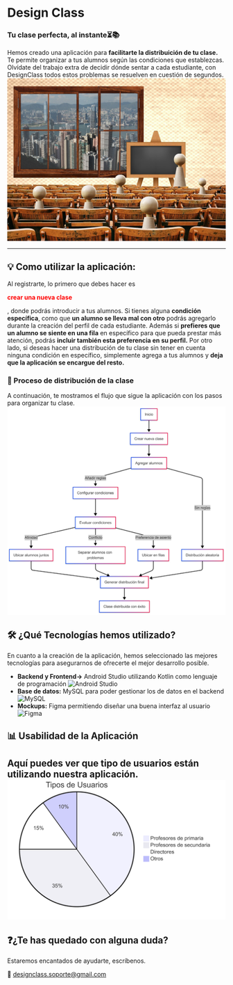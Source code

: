 # Design Class
### Tu clase perfecta, al instante⏳📚
Hemos creado una aplicación para **facilitarte la distribuición de tu clase.**
Te permite organizar a tus alumnos según las condiciones que establezcas. Olvídate del trabajo extra de decidir dónde sentar a cada estudiante, con DesignClass todos estos problemas se resuelven en cuestión de segundos.
![Imagen clase](https://github.com/aafricaa/DesignClass/blob/main/imagen.jpg)


---

## 💡 Como utilizar la aplicación:
Al registrarte, lo primero que debes hacer es <p style="color:red;">**crear una nueva clase**</p>, donde podrás introducir a tus alumnos.
Si tienes alguna **condición específica**, como que **un alumno se lleva mal con otro** podrás agregarlo durante la creación del perfil de cada estudiante.
Además si **prefieres que un alumno se siente en una fila** en específico para que pueda prestar más atención, podrás **incluir también esta preferencia en su perfil.**
Por otro lado, si deseas hacer una distribución de tu clase sin tener en cuenta ninguna condición en específico, simplemente agrega a tus alumnos y **deja que la aplicación se encargue del resto.** 

### 📌 Proceso de distribución de la clase

A continuación, te mostramos el flujo que sigue la aplicación con los pasos para organizar tu clase.
![Diagrama De FLujo](https://github.com/aafricaa/DesignClass/blob/main/diagrama.png)


## 🛠️ ¿Qué Tecnologías hemos utilizado? 
En cuanto a la creación de la aplicación, hemos seleccionado las mejores tecnologías para asegurarnos de ofrecerte el mejor desarrollo posible.

- **Backend y Frontend->** Android Studio utilizando Kotlin como lenguaje de programación
![Android Studio](https://img.shields.io/badge/Android%20Studio-3DDC84?style=for-the-badge&logo=android-studio&logoColor=white)
- **Base de datos:** MySQL para poder gestionar los de datos en el backend
![MySQL](https://img.shields.io/badge/MySQL-4479A1?style=for-the-badge&logo=mysql&logoColor=white)
- **Mockups:** Figma permitiendo diseñar una buena interfaz al usuario
![Figma](https://img.shields.io/badge/Figma-F24E1E?style=for-the-badge&logo=figma&logoColor=white)


## 📊 Usabilidad de la Aplicación

Aquí puedes ver que tipo de usuarios están utilizando nuestra aplicación.
![Diagrama De FLujo](https://github.com/aafricaa/DesignClass/blob/main/grafico.png)
---

## ❓¿Te has quedado con alguna duda? 

Estaremos encantados de ayudarte, escríbenos. 

📩 [designclass.soporte@gmail.com](mailto:designclass.soporte@gmail.com)  





